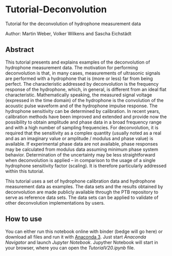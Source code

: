 # Tutorial-Deconvolution
Tutorial for the deconvolution of hydrophone measurement data

Author: Martin Weber, Volker Wilkens and Sascha Eichstädt

## Abstract

This tutorial presents and explains examples of the deconvolution of hydrophone measurement data. The motivation for performing deconvolution is that, in many cases, measurements of ultrasonic signals are performed with a hydrophone that is (more or less) far from being perfect. The characteristic addressed by deconvolution is the frequency response of the hydrophone, which, in general, is different from an ideal flat characteristic. Mathematically speaking, the measured signal voltage (expressed in the time domain) of the hydrophone is the convolution of the acoustic pulse waveform and of the hydrophone impulse response. The hydrophone sensitivity can be determined by calibration. In recent years, calibration methods have been improved and extended and provide now the possibility to obtain amplitude and phase data in a broad frequency range and with a high number of sampling frequencies. For deconvolution, it is required that the sensitivity as a complex quantity (usually noted as a real and as an imaginary value or amplitude / modulus and phase value) is available. If experimental phase data are not available, phase responses may be calculated from modulus data assuming minimum phase system behavior. Determination of the uncertainty may be less straightforward when deconvolution is applied – in comparison to the usage of a single hydrophone sensitivity factor (scaling). It is therefore particularly addressed within this tutorial.

This tutorial uses a set of hydrophone calibration data and hydrophone measurement data as examples. The data sets and the results obtained by deconvolution are made publicly available through the PTB repository to serve as reference data sets. The data sets can be applied to validate of other deconvolution implementations by users.

## How to use

You can either run this notebook online with binder (bedge will go here) or download all files and run it with [Anaconda 3](https://www.anaconda.com/). Just start *Anaconda Navigator* and launch *Jupyter Notebook*. Jupyther Notebook will start in your browser, where you can open the *TutorialV20.ipynb* file. 
